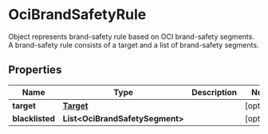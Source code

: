 

# OciBrandSafetyRule

Object represents brand-safety rule based on OCI brand-safety segments. A brand-safety rule consists of a target and a list of brand-safety segments.

## Properties

| Name | Type | Description | Notes |
|------------ | ------------- | ------------- | -------------|
|**target** | [**Target**](Target.md) |  |  [optional] |
|**blacklisted** | **List&lt;OciBrandSafetySegment&gt;** |  |  [optional] |



